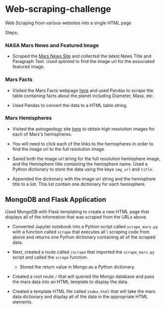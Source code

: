 # Web-scraping-challenge
Web Scraping from various websites into a single HTML page

Steps: 

### NASA Mars News and Featured Image
* Scraped the [Mars News Site](https://redplanetscience.com/) and collected the latest News Title and Paragraph Text. Used splinted to find the image url for the associated featured image.

### Mars Facts

* Visited the Mars Facts webpage [here](https://galaxyfacts-mars.com) and used Pandas to scrape the table containing facts about the planet including Diameter, Mass, etc.

* Used Pandas to convert the data to a HTML table string.

### Mars Hemispheres

* Visited the astrogeology site [here](https://marshemispheres.com/) to obtain high resolution images for each of Mars's hemispheres.

* You will need to click each of the links to the hemispheres in order to find the image url to the full resolution image.

* Saved both the image url string for the full resolution hemisphere image, and the Hemisphere title containing the hemisphere name. Used a Python dictionary to store the data using the keys `img_url` and `title`.

* Appended the dictionary with the image url string and the hemisphere title to a list. This list  contain one dictionary for each hemisphere.

## MongoDB and Flask Application

Used MongoDB with Flask templating to create a new HTML page that displays all of the information that was scraped from the URLs above.

* Converted Jupyter notebook into a Python script called `scrape_mars.py` with a function called `scrape` that executes all \ scraping code from above and returns one Python dictionary containing all of the scraped data.

* Next, created a route called `/scrape` that imported the `scrape_mars.py` script and called the `scrape` function.

  * Stored the return value in Mongo as a Python dictionary.

* Created a root route `/` that will queried the Mongo database and pass the mars data into an HTML template to display the data.

* Created a template HTML file called `index.html` that will take the mars data dictionary and display all of the data in the appropriate HTML elements. 
